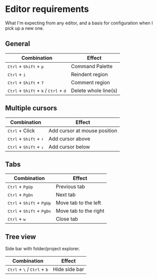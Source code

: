 # Editor requirements

What I'm expecting from any editor, and a basis for configuration when I pick up a new one.

## General

| Combination                                                                         | Effect                       |
| ----------------------------------------------------------------------------------- | ---------------------------- |
| <kbd>Ctrl</kbd> + <kbd>Shift</kbd> + <kbd>p</kbd>                                   | Command Palette              |
| <kbd>Ctrl</kbd> + <kbd>i</kbd>                                                      | Reindent region              |
| <kbd>Ctrl</kbd> + <kbd>Shift</kbd> + <kbd>7</kbd>                                   | Comment region               |
| <kbd>Ctrl</kbd> + <kbd>Shift</kbd> + <kbd>k</kbd> / <kbd>Ctrl</kbd> + <kbd>d</kbd>  | Delete whole line(s)         |


## Multiple cursors

| Combination                                             | Effect                       |
| ------------------------------------------------------- | ---------------------------- |
| <kbd>Ctrl</kbd> + Click                                 | Add cursor at mouse position |
| <kbd>Ctrl</kbd> + <kbd>Shift</kbd> + <kbd>↑</kbd>       | Add cursor above             |
| <kbd>Ctrl</kbd> + <kbd>Shift</kbd> + <kbd>↓</kbd>       | Add cursor below             |


## Tabs

| Combination                                             | Effect                       |
| ------------------------------------------------------- | ---------------------------- |
| <kbd>Ctrl</kbd> + <kbd>PgUp</kbd>                       | Previous tab                 |
| <kbd>Ctrl</kbd> + <kbd>PgDn</kbd>                       | Next tab                     |
| <kbd>Ctrl</kbd> + <kbd>Shift</kbd> + <kbd>PgUp</kbd>    | Move tab to the left         |
| <kbd>Ctrl</kbd> + <kbd>Shift</kbd> + <kbd>PgDn</kbd>    | Move tab to the right        |
| <kbd>Ctrl</kbd> + <kbd>w</kbd>                          | Close tab                    |


## Tree view

Side bar with folder/project explorer.

| Combination                                                     | Effect                       |
| --------------------------------------------------------------- | ---------------------------- |
| <kbd>Ctrl</kbd> + <kbd>\\</kbd> / <kbd>Ctrl</kbd> + <kbd>b</kbd> | Hide side bar                |
